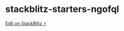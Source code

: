 # stackblitz-starters-ngofql

[Edit on StackBlitz ⚡️](https://stackblitz.com/edit/stackblitz-starters-ngofql)